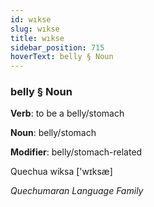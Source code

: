 ```yaml
---
id: wıkse
slug: wıkse
title: wıkse
sidebar_position: 715
hoverText: belly § Noun
---
```


### belly § Noun

**Verb**: to be a belly/stomach

**Noun**: belly/stomach

**Modifier**: belly/stomach-related

Quechua wiksa ['wɪksæ]

*Quechumaran Language Family*